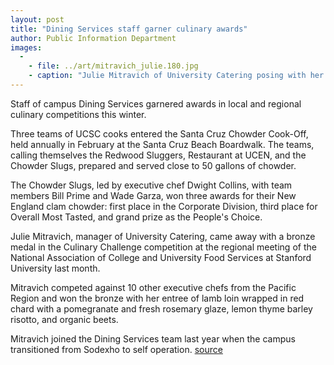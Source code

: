 ```yaml
---
layout: post
title: "Dining Services staff garner culinary awards"
author: Public Information Department
images:
  -
    - file: ../art/mitravich_julie.180.jpg
    - caption: "Julie Mitravich of University Catering posing with her bronze medal"
---
```


Staff of campus Dining Services garnered awards in local and regional culinary competitions this winter.

Three teams of UCSC cooks entered the Santa Cruz Chowder Cook-Off, held annually in February at the Santa Cruz Beach Boardwalk. The teams, calling themselves the Redwood Sluggers, Restaurant at UCEN, and the Chowder Slugs, prepared and served close to 50 gallons of chowder.

The Chowder Slugs, led by executive chef Dwight Collins, with team members Bill Prime and Wade Garza, won three awards for their New England clam chowder: first place in the Corporate Division, third place for Overall Most Tasted, and grand prize as the People's Choice.

Julie Mitravich, manager of University Catering, came away with a bronze medal in the Culinary Challenge competition at the regional meeting of the National Association of College and University Food Services at Stanford University last month.

Mitravich competed against 10 other executive chefs from the Pacific Region and won the bronze with her entree of lamb loin wrapped in red chard with a pomegranate and fresh rosemary glaze, lemon thyme barley risotto, and organic beets.

Mitravich joined the Dining Services team last year when the campus transitioned from Sodexho to self operation.
[source](http://www1.ucsc.edu/currents/04-05/03-14/awards-dining.asp "Permalink to awards-dining")
